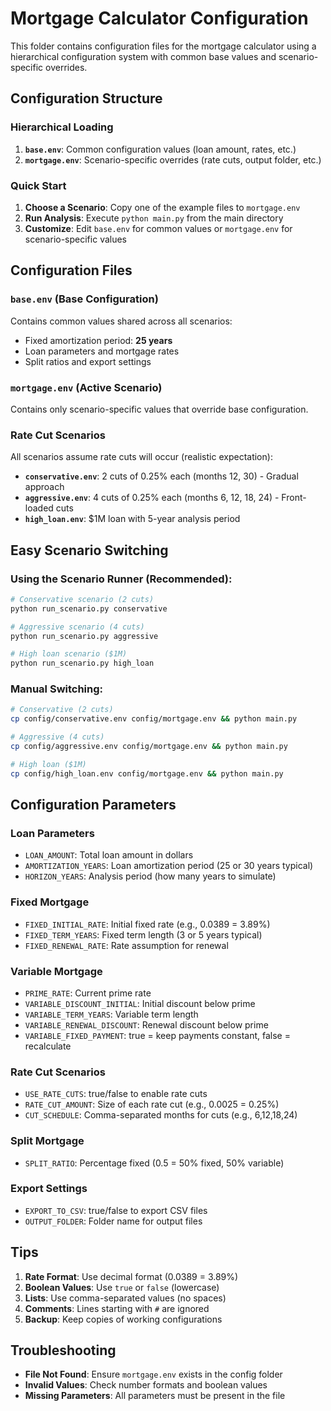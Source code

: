 # Mortgage Calculator Configuration

This folder contains configuration files for the mortgage calculator using a hierarchical configuration system with common base values and scenario-specific overrides.

## Configuration Structure

### Hierarchical Loading
1. **`base.env`**: Common configuration values (loan amount, rates, etc.)
2. **`mortgage.env`**: Scenario-specific overrides (rate cuts, output folder, etc.)

### Quick Start

1. **Choose a Scenario**: Copy one of the example files to `mortgage.env`
2. **Run Analysis**: Execute `python main.py` from the main directory
3. **Customize**: Edit `base.env` for common values or `mortgage.env` for scenario-specific values

## Configuration Files

### `base.env` (Base Configuration)
Contains common values shared across all scenarios:
- Fixed amortization period: **25 years**
- Loan parameters and mortgage rates
- Split ratios and export settings

### `mortgage.env` (Active Scenario)
Contains only scenario-specific values that override base configuration.

### Rate Cut Scenarios

All scenarios assume rate cuts will occur (realistic expectation):

- **`conservative.env`**: 2 cuts of 0.25% each (months 12, 30) - Gradual approach
- **`aggressive.env`**: 4 cuts of 0.25% each (months 6, 12, 18, 24) - Front-loaded cuts
- **`high_loan.env`**: $1M loan with 5-year analysis period

## Easy Scenario Switching

### Using the Scenario Runner (Recommended):
```bash
# Conservative scenario (2 cuts)
python run_scenario.py conservative

# Aggressive scenario (4 cuts)
python run_scenario.py aggressive

# High loan scenario ($1M)
python run_scenario.py high_loan
```

### Manual Switching:
```bash
# Conservative (2 cuts)
cp config/conservative.env config/mortgage.env && python main.py

# Aggressive (4 cuts)
cp config/aggressive.env config/mortgage.env && python main.py

# High loan ($1M)
cp config/high_loan.env config/mortgage.env && python main.py
```

## Configuration Parameters

### Loan Parameters
- `LOAN_AMOUNT`: Total loan amount in dollars
- `AMORTIZATION_YEARS`: Loan amortization period (25 or 30 years typical)
- `HORIZON_YEARS`: Analysis period (how many years to simulate)

### Fixed Mortgage
- `FIXED_INITIAL_RATE`: Initial fixed rate (e.g., 0.0389 = 3.89%)
- `FIXED_TERM_YEARS`: Fixed term length (3 or 5 years typical)
- `FIXED_RENEWAL_RATE`: Rate assumption for renewal

### Variable Mortgage
- `PRIME_RATE`: Current prime rate
- `VARIABLE_DISCOUNT_INITIAL`: Initial discount below prime
- `VARIABLE_TERM_YEARS`: Variable term length
- `VARIABLE_RENEWAL_DISCOUNT`: Renewal discount below prime
- `VARIABLE_FIXED_PAYMENT`: true = keep payments constant, false = recalculate

### Rate Cut Scenarios
- `USE_RATE_CUTS`: true/false to enable rate cuts
- `RATE_CUT_AMOUNT`: Size of each rate cut (e.g., 0.0025 = 0.25%)
- `CUT_SCHEDULE`: Comma-separated months for cuts (e.g., 6,12,18,24)

### Split Mortgage
- `SPLIT_RATIO`: Percentage fixed (0.5 = 50% fixed, 50% variable)

### Export Settings
- `EXPORT_TO_CSV`: true/false to export CSV files
- `OUTPUT_FOLDER`: Folder name for output files

## Tips

1. **Rate Format**: Use decimal format (0.0389 = 3.89%)
2. **Boolean Values**: Use `true` or `false` (lowercase)
3. **Lists**: Use comma-separated values (no spaces)
4. **Comments**: Lines starting with `#` are ignored
5. **Backup**: Keep copies of working configurations

## Troubleshooting

- **File Not Found**: Ensure `mortgage.env` exists in the config folder
- **Invalid Values**: Check number formats and boolean values
- **Missing Parameters**: All parameters must be present in the file